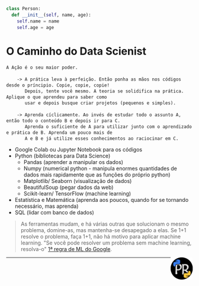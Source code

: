 ```python
class Person:
  def __init__(self, name, age):
    self.name = name
    self.age = age
```

# O Caminho do Data Scienist

    A Ação é o seu maior poder.
    
        -> A prática leva à perfeição. Então ponha as mãos nos códigos desde o príncipio. Copie, copie, copie!
           Depois, tente você mesmo. A teoria se solidifica na prática. Aplique o que aprendeu para saber como 
           usar e depois busque criar projetos (pequenos e simples).
        
        -> Aprenda cíclicamente. Ao invés de estudar todo o assunto A, então todo o conteúdo B e depois ir para C. 
           Aprenda o suficiente de A para utilizar junto com o aprendizado e prática de B. Aprenda um pouco mais de
           A e B e já utilize esses conhecimentos ao raciocinar em C.
                    
           
* Google Colab ou Jupyter Notebook para os códigos 
* Python (bibliotecas para Data Science)
  * Pandas (aprender a manipular os dados)
  * Numpy (numerical python - manipula enormes quantidades de dados mais rapidamente que as funções do próprio python)
  * Matplotlib/ Seaborn (visualização de dados)
  * BeautifulSoup (pegar dados da web)
  * Scikit-learn/ TensorFlow (machine learning)
* Estatística e Matemática (aprenda aos poucos, quando for se tornando necessário, mas aprenda)
* SQL (lidar com banco de dados)

> As ferramentas mudam, e há várias outras que solucionam o mesmo problema, domine-as, mas mantenha-se desapegado a elas. Se 1+1 resolve o problema, faça 1+1, não há motivo para aplicar machine learning. "Se você pode resolver um problema sem machine learning, resolva-o" [1ª regra de ML do Google](https://developers.google.com/machine-learning/guides/rules-of-ml).


[<img align="right" width="60" height="60" src="https://github.com/pauloreis-ds/Paulo-Reis-Data-Science/blob/master/Paulo%20Reis/PauloReis0.png">](https://github.com/pauloreis-ds)

---
